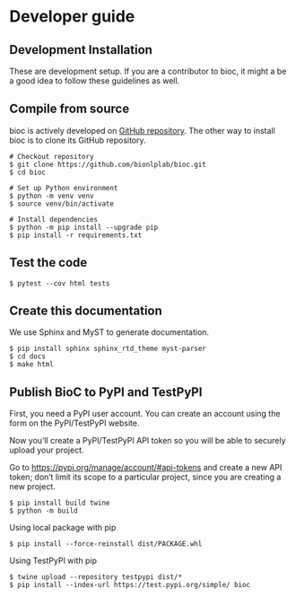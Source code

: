 # Developer guide

## Development Installation

These are development setup. If you are a contributor to bioc, it might a be
a good idea to follow these guidelines as well.

## Compile from source

bioc is actively developed on [GitHub repository](https://github.com/bionlplab/bioc).
The other way to install bioc is to clone its GitHub repository.

```shell
# Checkout repository
$ git clone https://github.com/bionlplab/bioc.git
$ cd bioc

# Set up Python environment
$ python -m venv venv
$ source venv/bin/activate

# Install dependencies
$ python -m pip install --upgrade pip
$ pip install -r requirements.txt
```

## Test the code

```shell
$ pytest --cov html tests
```

## Create this documentation

We use Sphinx and MyST to generate documentation.

```shell
$ pip install sphinx sphinx_rtd_theme myst-parser
$ cd docs
$ make html
```

## Publish BioC to PyPI and TestPyPI

First, you need a PyPI user account. You can create an account using the
form on the PyPI/TestPyPI website.

Now you’ll create a PyPI/TestPyPI API token so you will be able to
securely upload your project.

Go to <https://pypi.org/manage/account/#api-tokens> and create a new API
token; don’t limit its scope to a particular project, since you are
creating a new project.

```shell
$ pip install build twine
$ python -m build
```

Using local package with pip

```shell
$ pip install --force-reinstall dist/PACKAGE.whl
```

Using TestPyPI with pip

```shell
$ twine upload --repository testpypi dist/*
$ pip install --index-url https://test.pypi.org/simple/ bioc
```
